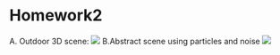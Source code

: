 # Homework2
A. Outdoor 3D scene:
![](https://raw.githubusercontent.com/sylviebunny/Homework2-/master/HW2/2A.jpg)
B.Abstract scene using particles and noise 
![](https://raw.githubusercontent.com/sylviebunny/Homework2-/master/HW2/2B.jpg)
